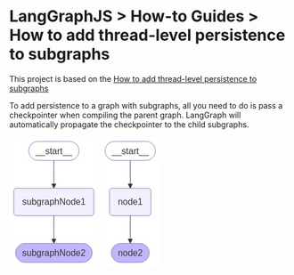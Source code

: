 # LangGraphJS > How-to Guides > How to add thread-level persistence to subgraphs

This project is based on the [How to add thread-level persistence to subgraphs](https://langchain-ai.github.io/langgraphjs/how-tos/subgraph-persistence/)

To add persistence to a graph with subgraphs, all you need to do is pass a checkpointer when compiling the parent graph. LangGraph will automatically propagate the checkpointer to the child subgraphs.

![sub-graph](./sub-graph.png)
![parent-graph](./parent-graph.png)
